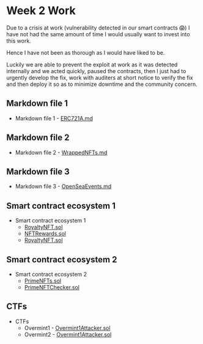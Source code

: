 # Week 2 Work

Due to a crisis at work (vulnerability detected in our smart contracts 😱) I have not had the same amount of time I would usually want to invest into this work.

Hence I have not been as thorough as I would have liked to be.

Luckily we are able to prevent the exploit at work as it was detected internally and we acted quickly, paused the contracts, then I just had to urgently develop the fix, work with auditers at short notice to verify the fix and then deploy it so as to minimize downtime and the community concern.

## Markdown file 1

- Markdown file 1 - [ERC721A.md](./ERC721A.md)

## Markdown file 2

- Markdown file 2 - [WrappedNFTs.md](./WrappedNFTs.md)

## Markdown file 3

- Markdown file 3 - [OpenSeaEvents.md](./OpenSeaEvents.md)

## Smart contract ecosystem 1

- Smart contract ecosystem 1 
  - [RoyaltyNFT.sol](./src/trio/RoyaltyNFT.sol)
  - [NFTRewards.sol](./src/trio/NFTRewards.sol)
  - [RoyaltyNFT.sol](./src/trio/NFTStaking.sol)


## Smart contract ecosystem 2

- Smart contract ecosystem 2 
  - [PrimeNFTs.sol](./src/primes/PrimeNFTs.sol)
  - [PrimeNFTChecker.sol](./src/primes/PrimeNFTChecker.sol)

## CTFs

- CTFs
  - Overmint1 - [Overmint1Attacker.sol]([./src/ctfs/Overmint1.sol](https://github.com/tommyrharper/solidity-riddles/blob/main/contracts/attackers/Overmint1Attacker.sol))
  - Overmint2 - [Overmint1Attacker.sol]([./src/ctfs/Overmint1.sol](https://github.com/tommyrharper/solidity-riddles/blob/main/contracts/attackers/Overmint2Attacker.sol))

